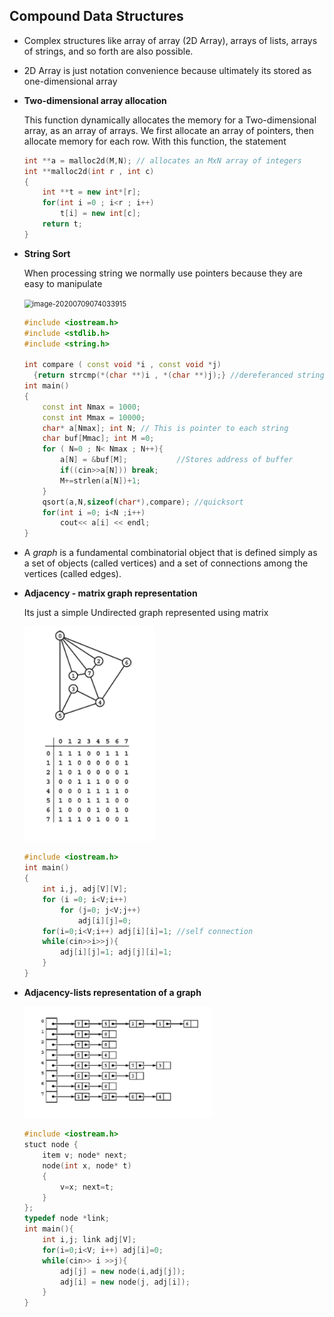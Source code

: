 ## Compound Data Structures

- Complex structures like array of array (2D Array), arrays of lists, arrays of strings, and so forth are also possible.

- 2D Array is just notation convenience  because ultimately its stored as one-dimensional array

- **Two-dimensional array allocation**

  This function dynamically allocates the memory for a Two-dimensional array, as an array of arrays. We first allocate an array of pointers, then allocate memory for each row. With this function, the statement

  ````c++
  int **a = malloc2d(M,N); // allocates an MxN array of integers
  int **malloc2d(int r , int c)
  {
      int **t = new int*[r];
      for(int i =0 ; i<r ; i++)
          t[i] = new int[c];
      return t;
  }
  ````

- **String Sort**

  When processing string we normally use pointers because they are easy to manipulate

  <img src="D:\Notes\Algorithms and Data Structures\Part 2- Data Structures\3-Elementary Data Structures\7-Compound Data Structures.assets\image-20200709074033915.png" alt="image-20200709074033915" style="zoom: 80%;" />

  ````c++
  #include <iostream.h>
  #include <stdlib.h>
  #include <string.h>
  
  int compare ( const void *i , const void *j)
  	{return strcmp(*(char **)i , *(char **)j);} //dereferanced strings for comparisions
  int main()
  {
      const int Nmax = 1000;
      const int Mmax = 10000;
      char* a[Nmax]; int N; // This is pointer to each string
      char buf[Mmac]; int M =0;
      for ( N=0 ; N< Nmax ; N++){
          a[N] = &buf[M];			//Stores address of buffer
          if((cin>>a[N])) break;
          M+=strlen(a[N])+1;
      }
      qsort(a,N,sizeof(char*),compare); //quicksort
      for(int i =0; i<N ;i++)
          cout<< a[i] << endl;
  }
  ````

- A *graph* is a fundamental combinatorial object that is defined simply as a set of objects (called vertices) and a set of connections among the vertices (called edges).

- **Adjacency - matrix graph representation**

  Its just a simple Undirected graph represented using matrix

  <img src="7-Compound_Data_Structures.assets/image-20200709075755185.png" alt="image-20200709075755185" style="zoom:80%;" />

  ````c++
  #include <iostream.h>
  int main()
  {
      int i,j, adj[V][V];
      for (i =0; i<V;i++)
          for (j=0; j<V;j++)
              adj[i][j]=0;
      for(i=0;i<V;i++) adj[i][i]=1; //self connection
      while(cin>>i>>j){
          adj[i][j]=1; adj[j][i]=1;
      }
  }
  ````

  

- **Adjacency-lists representation of a graph**

  <img src="7-Compound_Data_Structures.assets/image-20200709075829259.png" alt="image-20200709075829259" style="zoom:80%;" />

  ````c++
  #include <iostream.h>
  stuct node {
      item v; node* next;
      node(int x, node* t)
      {
          v=x; next=t;
      }
  };
  typedef node *link;
  int main(){
      int i,j; link adj[V];
      for(i=0;i<V; i++) adj[i]=0;
      while(cin>> i >>j){
          adj[j] = new node(i,adj[j]);
          adj[i] = new node(j, adj[i]);
      }
  }
  ````

  

  